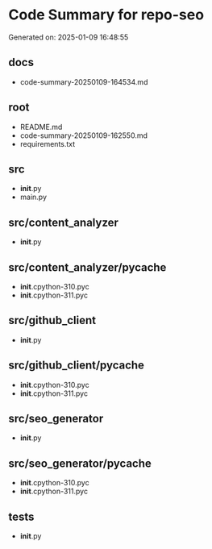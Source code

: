# Code Summary for repo-seo

Generated on: 2025-01-09 16:48:55

## docs

- code-summary-20250109-164534.md

## root

- README.md
- code-summary-20250109-162550.md
- requirements.txt

## src

- __init__.py
- main.py

## src/content_analyzer

- __init__.py

## src/content_analyzer/__pycache__

- __init__.cpython-310.pyc
- __init__.cpython-311.pyc

## src/github_client

- __init__.py

## src/github_client/__pycache__

- __init__.cpython-310.pyc
- __init__.cpython-311.pyc

## src/seo_generator

- __init__.py

## src/seo_generator/__pycache__

- __init__.cpython-310.pyc
- __init__.cpython-311.pyc

## tests

- __init__.py

